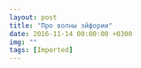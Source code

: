 ```yaml
---
layout: post
title: "Про волны эйфории"
date: 2016-11-14 00:00:00 +0300
img: ""
tags: [Imported]
---
```



